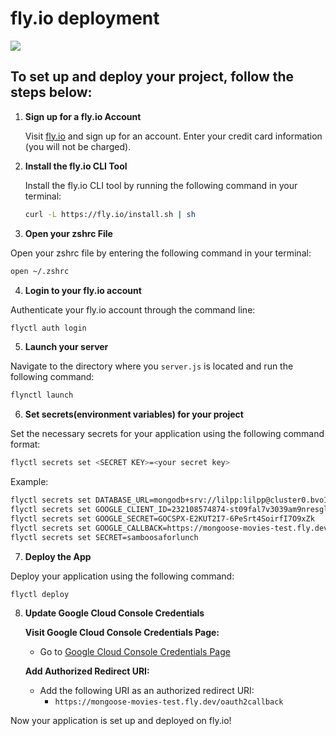 # fly.io deployment

<img src="https://i.imgur.com/98fJcc7.jpg">

## To set up and deploy your project, follow the steps below:

1. **Sign up for a fly.io Account**

   Visit [fly.io](https://fly.io) and sign up for an account. Enter your credit card information (you will not be charged).

2. **Install the fly.io CLI Tool**

   Install the fly.io CLI tool by running the following command in your terminal:

   ```bash
   curl -L https://fly.io/install.sh | sh
   ```
   
3. **Open your zshrc File**

  Open your zshrc file by entering the following command in your terminal:

  ```bash 
  open ~/.zshrc
  ```

4. **Login to your fly.io account** 

  Authenticate your fly.io account through the command line:

  ```bash
  flyctl auth login
  ```

5. **Launch your server**

  Navigate to the directory where you `server.js` is located and run the following     command:

  ```bash
  flynctl launch
  ```

6.  **Set secrets(environment variables) for your project**

  Set the necessary secrets for your application using the following command format:

  ```bash
  flyctl secrets set <SECRET KEY>=<your secret key>
  ```

  Example:

  ```bash
  flyctl secrets set DATABASE_URL=mongodb+srv://lilpp:lilpp@cluster0.bvo1sdn.mongodb.net/mongoose-movies?retryWrites=true&w=majority
flyctl secrets set GOOGLE_CLIENT_ID=232108574874-st09fal7v3039am9nresglkv9sa6mb3b.apps.googleusercontent.com
flyctl secrets set GOOGLE_SECRET=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
flyctl secrets set GOOGLE_CALLBACK=https://mongoose-movies-test.fly.dev/oauth2callback
flyctl secrets set SECRET=samboosaforlunch
  ```

7.  **Deploy the App**

  Deploy your application using the following command:

  ```bash
  flyctl deploy
  ```

8. **Update Google Cloud Console Credentials**

     **Visit Google Cloud Console Credentials Page:**
     - Go to [Google Cloud Console Credentials Page](https://console.cloud.google.com/apis/credentials)

     **Add Authorized Redirect URI:**
     - Add the following URI as an authorized redirect URI:
       - `https://mongoose-movies-test.fly.dev/oauth2callback`


Now your application is set up and deployed on fly.io!




